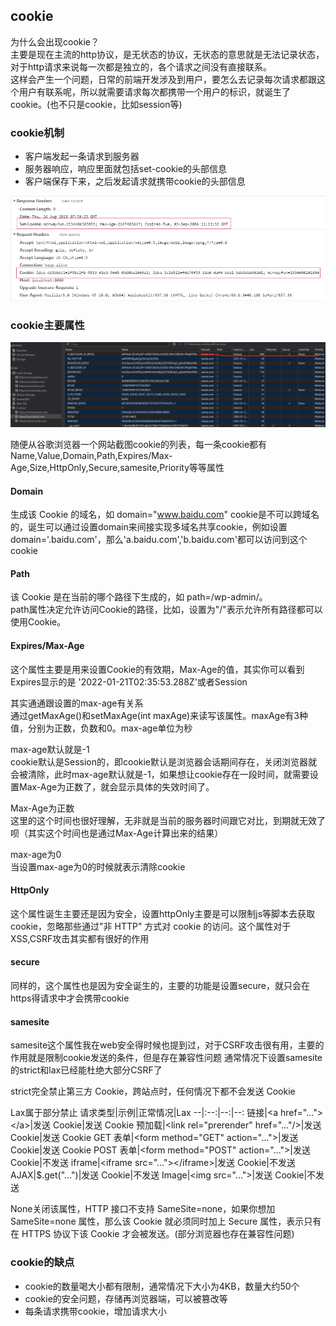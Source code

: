## cookie
为什么会出现cookie？<br>
主要是现在主流的http协议，是无状态的协议，无状态的意思就是无法记录状态，对于http请求来说每一次都是独立的，各个请求之间没有直接联系。<br>
这样会产生一个问题，日常的前端开发涉及到用户，要怎么去记录每次请求都跟这个用户有联系呢，所以就需要请求每次都携带一个用户的标识，就诞生了cookie。(也不只是cookie，比如session等)

### cookie机制

+ 客户端发起一条请求到服务器
+ 服务器响应，响应里面就包括set-cookie的头部信息
+ 客户端保存下来，之后发起请求就携带cookie的头部信息

![avatar](../images/cookie.png)

### cookie主要属性

![avatar](../images/cookie2.png)

随便从谷歌浏览器一个网站截图cookie的列表，每一条cookie都有Name,Value,Domain,Path,Expires/Max-Age,Size,HttpOnly,Secure,samesite,Priority等等属性

#### Domain
生成该 Cookie 的域名，如 domain="www.baidu.com"
cookie是不可以跨域名的，诞生可以通过设置domain来间接实现多域名共享cookie，例如设置domain='.baidu.com'，那么'a.baidu.com','b.baidu.com'都可以访问到这个cookie

#### Path
该 Cookie 是在当前的哪个路径下生成的，如 path=/wp-admin/。<br>
path属性决定允许访问Cookie的路径，比如，设置为"/"表示允许所有路径都可以使用Cookie。

#### Expires/Max-Age
这个属性主要是用来设置Cookie的有效期，Max-Age的值，其实你可以看到Expires显示的是 '2022-01-21T02:35:53.288Z'或者Session

其实通通跟设置的max-age有关系<br>
通过getMaxAge()和setMaxAge(int maxAge)来读写该属性。maxAge有3种值，分别为正数，负数和0。max-age单位为秒

max-age默认就是-1<br>
cookie默认是Session的，即cookie默认是浏览器会话期间存在，关闭浏览器就会被清除，此时max-age默认就是-1，如果想让cookie存在一段时间，就需要设置Max-Age为正数了，就会显示具体的失效时间了。

Max-Age为正数<br>
这里的这个时间也很好理解，无非就是当前的服务器时间跟它对比，到期就无效了呗（其实这个时间也是通过Max-Age计算出来的结果）

max-age为0<br>
当设置max-age为0的时候就表示清除cookie

#### HttpOnly
这个属性诞生主要还是因为安全，设置httpOnly主要是可以限制js等脚本去获取cookie，忽略那些通过"非 HTTP" 方式对 cookie 的访问。这个属性对于XSS,CSRF攻击其实都有很好的作用

#### secure
同样的，这个属性也是因为安全诞生的，主要的功能是设置secure，就只会在https得请求中才会携带cookie

#### samesite
samesite这个属性我在web安全得时候也提到过，对于CSRF攻击很有用，主要的作用就是限制cookie发送的条件，但是存在兼容性问题
通常情况下设置samesite的strict和lax已经能杜绝大部分CSRF了

strict完全禁止第三方 Cookie，跨站点时，任何情况下都不会发送 Cookie

Lax属于部分禁止
请求类型|示例|正常情况|Lax
--|:--:|--:|--:
链接|\<a href="..."></a\>|发送 Cookie|发送 Cookie
预加载|\<link rel="prerender" href="..."/\>|发送 Cookie|发送 Cookie
GET 表单|\<form method="GET" action="..."\>|发送 Cookie|发送 Cookie
POST 表单|\<form method="POST" action="..."\>|发送 Cookie|不发送
iframe|\<iframe src="..."></iframe\>|发送 Cookie|不发送
AJAX|$.get("...")|发送 Cookie|不发送
Image|\<img src="..."\>|发送 Cookie|不发送

None关闭该属性，HTTP 接口不支持 SameSite=none，如果你想加 SameSite=none 属性，那么该 Cookie 就必须同时加上 Secure 属性，表示只有在 HTTPS 协议下该 Cookie 才会被发送。(部分浏览器也存在兼容性问题)
### cookie的缺点
+ cookie的数量喝大小都有限制，通常情况下大小为4KB，数量大约50个
+ cookie的安全问题，存储再浏览器端，可以被篡改等
+ 每条请求携带cookie，增加请求大小